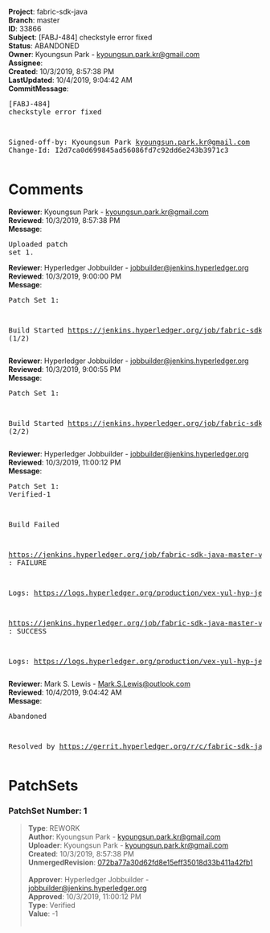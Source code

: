 <strong>Project</strong>: fabric-sdk-java<br><strong>Branch</strong>: master<br><strong>ID</strong>: 33866<br><strong>Subject</strong>: [FABJ-484] checkstyle error fixed<br><strong>Status</strong>: ABANDONED<br><strong>Owner</strong>: Kyoungsun Park - kyoungsun.park.kr@gmail.com<br><strong>Assignee</strong>:<br><strong>Created</strong>: 10/3/2019, 8:57:38 PM<br><strong>LastUpdated</strong>: 10/4/2019, 9:04:42 AM<br><strong>CommitMessage</strong>:<br><pre>[FABJ-484] checkstyle error fixed

Signed-off-by: Kyoungsun Park <kyoungsun.park.kr@gmail.com>
Change-Id: I2d7ca0d699845ad56086fd7c92dd6e243b3971c3
</pre><h1>Comments</h1><strong>Reviewer</strong>: Kyoungsun Park - kyoungsun.park.kr@gmail.com<br><strong>Reviewed</strong>: 10/3/2019, 8:57:38 PM<br><strong>Message</strong>: <pre>Uploaded patch set 1.</pre><strong>Reviewer</strong>: Hyperledger Jobbuilder - jobbuilder@jenkins.hyperledger.org<br><strong>Reviewed</strong>: 10/3/2019, 9:00:00 PM<br><strong>Message</strong>: <pre>Patch Set 1:

Build Started https://jenkins.hyperledger.org/job/fabric-sdk-java-master-verify-x86_64/178/ (1/2)</pre><strong>Reviewer</strong>: Hyperledger Jobbuilder - jobbuilder@jenkins.hyperledger.org<br><strong>Reviewed</strong>: 10/3/2019, 9:00:55 PM<br><strong>Message</strong>: <pre>Patch Set 1:

Build Started https://jenkins.hyperledger.org/job/fabric-sdk-java-master-verify-1.4-x86_64/185/ (2/2)</pre><strong>Reviewer</strong>: Hyperledger Jobbuilder - jobbuilder@jenkins.hyperledger.org<br><strong>Reviewed</strong>: 10/3/2019, 11:00:12 PM<br><strong>Message</strong>: <pre>Patch Set 1: Verified-1

Build Failed 

https://jenkins.hyperledger.org/job/fabric-sdk-java-master-verify-x86_64/178/ : FAILURE

Logs: https://logs.hyperledger.org/production/vex-yul-hyp-jenkins-3/fabric-sdk-java-master-verify-x86_64/178

https://jenkins.hyperledger.org/job/fabric-sdk-java-master-verify-1.4-x86_64/185/ : SUCCESS

Logs: https://logs.hyperledger.org/production/vex-yul-hyp-jenkins-3/fabric-sdk-java-master-verify-1.4-x86_64/185</pre><strong>Reviewer</strong>: Mark S. Lewis - Mark.S.Lewis@outlook.com<br><strong>Reviewed</strong>: 10/4/2019, 9:04:42 AM<br><strong>Message</strong>: <pre>Abandoned

Resolved by https://gerrit.hyperledger.org/r/c/fabric-sdk-java/+/33847</pre><h1>PatchSets</h1><h3>PatchSet Number: 1</h3><blockquote><strong>Type</strong>: REWORK<br><strong>Author</strong>: Kyoungsun Park - kyoungsun.park.kr@gmail.com<br><strong>Uploader</strong>: Kyoungsun Park - kyoungsun.park.kr@gmail.com<br><strong>Created</strong>: 10/3/2019, 8:57:38 PM<br><strong>UnmergedRevision</strong>: [072ba77a30d62fd8e15eff35018d33b411a42fb1](https://github.com/hyperledger-gerrit-archive/fabric-sdk-java/commit/072ba77a30d62fd8e15eff35018d33b411a42fb1)<br><br><strong>Approver</strong>: Hyperledger Jobbuilder - jobbuilder@jenkins.hyperledger.org<br><strong>Approved</strong>: 10/3/2019, 11:00:12 PM<br><strong>Type</strong>: Verified<br><strong>Value</strong>: -1<br><br></blockquote>